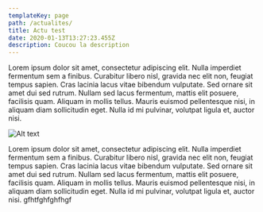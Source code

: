 ```yaml
---
templateKey: page
path: /actualites/
title: Actu test
date: 2020-01-13T13:27:23.455Z
description: Coucou la description
---
```

Lorem ipsum dolor sit amet, consectetur adipiscing elit. Nulla imperdiet fermentum sem a finibus. Curabitur libero nisl, gravida nec elit non, feugiat tempus sapien. Cras lacinia lacus vitae bibendum vulputate. Sed ornare sit amet dui sed rutrum. Nullam sed lacus fermentum, mattis elit posuere, facilisis quam. Aliquam in mollis tellus. Mauris euismod pellentesque nisi, in aliquam diam sollicitudin eget. Nulla id mi pulvinar, volutpat ligula et, auctor nisi.

![Alt text](/img/catamaran.jpg "Image title")

Lorem ipsum dolor sit amet, consectetur adipiscing elit. Nulla imperdiet fermentum sem a finibus. Curabitur libero nisl, gravida nec elit non, feugiat tempus sapien. Cras lacinia lacus vitae bibendum vulputate. Sed ornare sit amet dui sed rutrum. Nullam sed lacus fermentum, mattis elit posuere, facilisis quam. Aliquam in mollis tellus. Mauris euismod pellentesque nisi, in aliquam diam sollicitudin eget. Nulla id mi pulvinar, volutpat ligula et, auctor nisi. gfhtfghfghfhgf

